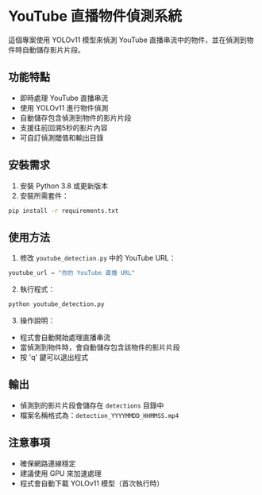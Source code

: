 # YouTube 直播物件偵測系統

這個專案使用 YOLOv11 模型來偵測 YouTube 直播串流中的物件，並在偵測到物件時自動儲存影片片段。

## 功能特點

- 即時處理 YouTube 直播串流
- 使用 YOLOv11 進行物件偵測
- 自動儲存包含偵測到物件的影片片段
- 支援往前回溯5秒的影片內容
- 可自訂偵測閾值和輸出目錄

## 安裝需求

1. 安裝 Python 3.8 或更新版本
2. 安裝所需套件：
```bash
pip install -r requirements.txt
```

## 使用方法

1. 修改 `youtube_detection.py` 中的 YouTube URL：
```python
youtube_url = "你的 YouTube 直播 URL"
```

2. 執行程式：
```bash
python youtube_detection.py
```

3. 操作說明：
- 程式會自動開始處理直播串流
- 當偵測到物件時，會自動儲存包含該物件的影片片段
- 按 'q' 鍵可以退出程式

## 輸出

- 偵測到的影片片段會儲存在 `detections` 目錄中
- 檔案名稱格式為：`detection_YYYYMMDD_HHMMSS.mp4`

## 注意事項

- 確保網路連線穩定
- 建議使用 GPU 來加速處理
- 程式會自動下載 YOLOv11 模型（首次執行時） 